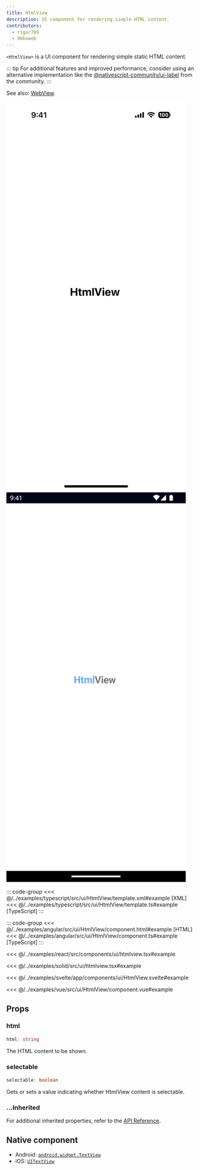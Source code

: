 ```yaml
---
title: HtmlView
description: UI component for rendering simple HTML content.
contributors:
  - rigor789
  - Ombuweb
---
```


`<HtmlView>` is a UI component for rendering simple static HTML content.

::: tip
For additional features and improved performance, consider using an alternative implementation like the
[@nativescript-community/ui-label](https://github.com/nativescript-community/ui-label) from the community.
:::

See also: [WebView](/ui/web-view).

<DeviceFrame type="ios">
<img src="../assets/images/screenshots/ios/HtmlView.png"/>
</DeviceFrame>
<DeviceFrame type="android">
<img src="../assets/images/screenshots/android/HtmlView.png"/>
</DeviceFrame>

<Tabs>
<Tab flavor="typescript">

::: code-group
<<< @/../examples/typescript/src/ui/HtmlView/template.xml#example [XML]
<<< @/../examples/typescript/src/ui/HtmlView/template.ts#example [TypeScript]
:::

</Tab>

<Tab flavor="angular">

::: code-group
<<< @/../examples/angular/src/ui/HtmlView/component.html#example [HTML]
<<< @/../examples/angular/src/ui/HtmlView/component.ts#example [TypeScript]
:::

</Tab>
<Tab flavor="react">

<<< @/../examples/react/src/components/ui/htmlview.tsx#example

</Tab>
<Tab flavor="solid">

<<< @/../examples/solid/src/ui/htmlview.tsx#example

</Tab>
<Tab flavor="svelte">

<<< @/../examples/svelte/app/components/ui/HtmlView.svelte#example

</Tab>
<Tab flavor="vue">

<<< @/../examples/vue/src/ui/HtmlView/component.vue#example

</Tab>
</Tabs>

## Props

### html

```ts
html: string
```

The HTML content to be shown.

### selectable

```ts
selectable: boolean
```

Gets or sets a value indicating whether HtmlView content is selectable.

### ...Inherited

For additional inherited properties, refer to the [API Reference](/api/class/HtmlView).

## Native component

- Android: [`android.widget.TextView`](https://developer.android.com/reference/android/widget/TextView.html)
- iOS: [`UITextView`](https://developer.apple.com/documentation/uikit/uitextview)
